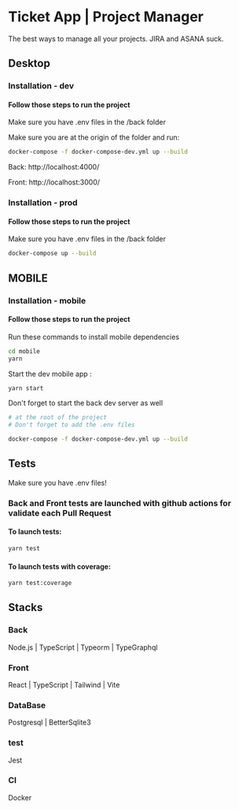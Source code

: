 # Ticket App | Project Manager

The best ways to manage all your projects. JIRA and ASANA suck.

## Desktop
### Installation - dev
#### Follow those steps to run the project

Make sure you have .env files in the /back folder

Make sure you are at the origin of the folder and run:
```bash
docker-compose -f docker-compose-dev.yml up --build
```
Back: http://localhost:4000/

Front: http://localhost:3000/


### Installation - prod
#### Follow those steps to run the project

Make sure you have .env files in the /back folder

```bash
docker-compose up --build
```


## MOBILE

### Installation - mobile
#### Follow those steps to run the project


Run these commands to install mobile dependencies
```bash
cd mobile
yarn
```

 Start the dev mobile app :
```bash
yarn start
```

Don't forget to start the back dev server as well
```bash
# at the root of the project
# Don't forget to add the .env files

docker-compose -f docker-compose-dev.yml up --build
```

## Tests

Make sure you have .env files!

### Back and Front tests are launched with github actions for validate each Pull Request
#### To launch tests:
```bash
yarn test
```
#### To launch tests with coverage:
```bash
yarn test:coverage
```

## Stacks
### Back
Node.js | TypeScript | Typeorm | TypeGraphql
### Front
React | TypeScript | Tailwind | Vite
### DataBase
Postgresql | BetterSqlite3
### test
Jest
### CI
Docker